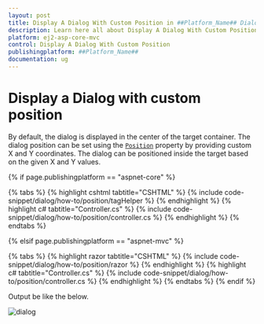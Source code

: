 ```yaml
---
layout: post
title: Display A Dialog With Custom Position in ##Platform_Name## Dialog Component
description: Learn here all about Display A Dialog With Custom Position in Syncfusion ##Platform_Name## Dialog component and more.
platform: ej2-asp-core-mvc
control: Display A Dialog With Custom Position
publishingplatform: ##Platform_Name##
documentation: ug
---
```



# Display a Dialog with custom position

By default, the dialog is displayed in the center of the target container. The dialog position can be set using the [`Position`](https://help.syncfusion.com/cr/aspnetcore-js2/Syncfusion.EJ2.Popups.Dialog.html#Syncfusion_EJ2_Popups_Dialog_Position) property by providing custom X and Y coordinates.
The dialog can be positioned inside the target based on the given X and Y values.

{% if page.publishingplatform == "aspnet-core" %}

{% tabs %}
{% highlight cshtml tabtitle="CSHTML" %}
{% include code-snippet/dialog/how-to/position/tagHelper %}
{% endhighlight %}
{% highlight c# tabtitle="Controller.cs" %}
{% include code-snippet/dialog/how-to/position/controller.cs %}
{% endhighlight %}
{% endtabs %}

{% elsif page.publishingplatform == "aspnet-mvc" %}

{% tabs %}
{% highlight razor tabtitle="CSHTML" %}
{% include code-snippet/dialog/how-to/position/razor %}
{% endhighlight %}
{% highlight c# tabtitle="Controller.cs" %}
{% include code-snippet/dialog/how-to/position/controller.cs %}
{% endhighlight %}
{% endtabs %}
{% endif %}



Output be like the below.

![dialog](../images/dialog-custom-position.png)